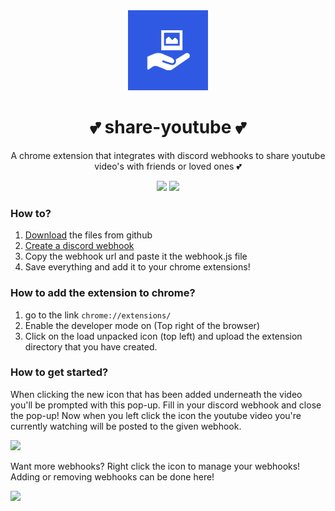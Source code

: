 <div align="center">
<img src="https://github.com/Nidrux/share-youtube/blob/main/icons/icon-128.png">
  
# 💕 share-youtube 💕
A chrome extension that integrates with discord webhooks to share youtube video's with friends or loved ones 💕

 ![](https://img.shields.io/github/repo-size/Nidrux/share-youtube)
![](https://img.shields.io/discord/833728729582010439)
  
</div>

### How to?

1. [Download](https://github.com/Nidrux/share-youtube/releases/tag/v1.0) the files from github
2. [Create a discord webhook](https://support.discord.com/hc/en-us/articles/228383668-Intro-to-Webhooks)
3. Copy the webhook url and paste it the webhook.js file
4. Save everything and add it to your chrome extensions! 

### How to add the extension to chrome?
1. go to the link `chrome://extensions/`
2. Enable the developer mode on (Top right of the browser)
3. Click on the load unpacked icon (top left) and upload the extension directory that you have created.

### How to get started?

When clicking the new icon that has been added underneath the video you'll be prompted with this pop-up. Fill in your discord webhook and close the pop-up!
Now when you left click the icon the youtube video you're currently watching will be posted to the given webhook. 

![](https://i.imgur.com/1fi3HJT.png)

Want more webhooks? Right click the icon to manage your webhooks! Adding or removing webhooks can be done here!

![](https://i.imgur.com/YFhaKb8.png)

